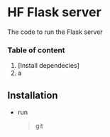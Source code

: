 # HF Flask server
The code to run the Flask server
### Table of content
1.  [Install dependecies] 
2.  a


## Installation
-   run
    > git